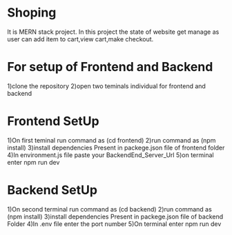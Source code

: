 # Shoping
It is MERN stack project.
In this project the state of website get manage as user can add item to cart,view cart,make checkout.

# For setup of Frontend and Backend 
1)clone the repository
2)open two teminals individual for frontend and backend

# Frontend SetUp
1)On first teminal run command as (cd frontend)
2)run command as (npm install)
3)install dependencies Present in packege.json file of frontend folder
4)In environment.js file paste your BackendEnd_Server_Url
5)on terminal enter npm run dev

# Backend SetUp
1)On second terminal run command as (cd backend)
2)run command as (npm install)
3)install dependencies Present in packege.json file of backend Folder
4)In .env file enter the port number 
5)On terminal enter npm run dev
